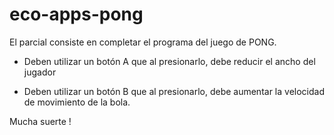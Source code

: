 # eco-apps-pong

El parcial consiste en completar el programa del juego de PONG.

<!-- - Deben utilizar el arduino como control remoto. -->

<!-- - Con el actuador (potenciómetro o fotocelda), el usuario debe poder mover el personaje a lo ancho de la pantalla -->

- Deben utilizar un botón A que al presionarlo, debe reducir el ancho del jugador

- Deben utilizar un botón B que al presionarlo, debe aumentar la velocidad de movimiento de la bola.

<!-- - Cuando el jugador toque la pelota, se debe marcar un punto y enviar un caracter al arduino para que encienda y apague las luces con un delay. -->

<!-- - Cuando el jugador pierda la partida, se debe mostrar el puntaje obtenido por el usuario y las dos luces deben permanecer encendidas. -->


Mucha suerte !

